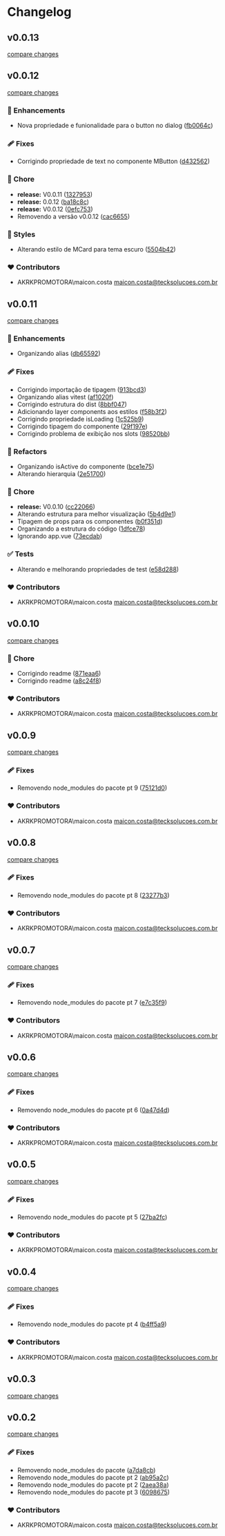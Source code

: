 # Changelog

## v0.0.13

[compare changes](https://github.com/maicon-vieira-dx/pf-module/compare/v0.0.12...v0.0.13)

## v0.0.12

[compare changes](https://github.com/maicon-vieira-dx/pf-module/compare/v0.0.11...v0.0.12)

### 🚀 Enhancements

- Nova propriedade e funionalidade para o button no dialog ([fb0064c](https://github.com/maicon-vieira-dx/pf-module/commit/fb0064c))

### 🩹 Fixes

- Corrigindo propriedade de text no componente MButton ([d432562](https://github.com/maicon-vieira-dx/pf-module/commit/d432562))

### 🏡 Chore

- **release:** V0.0.11 ([1327953](https://github.com/maicon-vieira-dx/pf-module/commit/1327953))
- **release:** 0.0.12 ([ba18c8c](https://github.com/maicon-vieira-dx/pf-module/commit/ba18c8c))
- **release:** V0.0.12 ([0efc753](https://github.com/maicon-vieira-dx/pf-module/commit/0efc753))
- Removendo a versão v0.0.12 ([cac6655](https://github.com/maicon-vieira-dx/pf-module/commit/cac6655))

### 🎨 Styles

- Alterando estilo de MCard para tema escuro ([5504b42](https://github.com/maicon-vieira-dx/pf-module/commit/5504b42))

### ❤️ Contributors

- AKRKPROMOTORA\maicon.costa <maicon.costa@tecksolucoes.com.br>

## v0.0.11

[compare changes](https://github.com/maicon-vieira-dx/pf-module/compare/v0.0.10...v0.0.11)

### 🚀 Enhancements

- Organizando alias ([db65592](https://github.com/maicon-vieira-dx/pf-module/commit/db65592))

### 🩹 Fixes

- Corrigindo importação de tipagem ([913bcd3](https://github.com/maicon-vieira-dx/pf-module/commit/913bcd3))
- Organizando alias vitest ([af1020f](https://github.com/maicon-vieira-dx/pf-module/commit/af1020f))
- Corrigindo estrutura do dist ([8bbf047](https://github.com/maicon-vieira-dx/pf-module/commit/8bbf047))
- Adicionando layer components aos estilos ([f58b3f2](https://github.com/maicon-vieira-dx/pf-module/commit/f58b3f2))
- Corrigindo propriedade isLoading ([1c525b9](https://github.com/maicon-vieira-dx/pf-module/commit/1c525b9))
- Corrigindo tipagem do componente ([29f197e](https://github.com/maicon-vieira-dx/pf-module/commit/29f197e))
- Corrigindo problema de exibição nos slots ([98520bb](https://github.com/maicon-vieira-dx/pf-module/commit/98520bb))

### 💅 Refactors

- Organizando isActive do componente ([bce1e75](https://github.com/maicon-vieira-dx/pf-module/commit/bce1e75))
- Alterando hierarquia ([2e51700](https://github.com/maicon-vieira-dx/pf-module/commit/2e51700))

### 🏡 Chore

- **release:** V0.0.10 ([cc22066](https://github.com/maicon-vieira-dx/pf-module/commit/cc22066))
- Alterando estrutura para melhor visualização ([5b4d9e1](https://github.com/maicon-vieira-dx/pf-module/commit/5b4d9e1))
- Tipagem de props para os componentes ([b0f351d](https://github.com/maicon-vieira-dx/pf-module/commit/b0f351d))
- Organizando a estrutura do código ([1dfce78](https://github.com/maicon-vieira-dx/pf-module/commit/1dfce78))
- Ignorando app.vue ([73ecdab](https://github.com/maicon-vieira-dx/pf-module/commit/73ecdab))

### ✅ Tests

- Alterando e melhorando propriedades de test ([e58d288](https://github.com/maicon-vieira-dx/pf-module/commit/e58d288))

### ❤️ Contributors

- AKRKPROMOTORA\maicon.costa <maicon.costa@tecksolucoes.com.br>

## v0.0.10

[compare changes](https://github.com/maicon-vieira-dx/pf-module/compare/v0.0.9...v0.0.10)

### 🏡 Chore

- Corrigindo readme ([871eaa6](https://github.com/maicon-vieira-dx/pf-module/commit/871eaa6))
- Corrigindo readme ([a8c24f8](https://github.com/maicon-vieira-dx/pf-module/commit/a8c24f8))

### ❤️ Contributors

- AKRKPROMOTORA\maicon.costa <maicon.costa@tecksolucoes.com.br>

## v0.0.9

[compare changes](https://github.com/maicon-vieira-dx/pf-module/compare/v0.0.8...v0.0.9)

### 🩹 Fixes

- Removendo node_modules do pacote pt 9 ([75121d0](https://github.com/maicon-vieira-dx/pf-module/commit/75121d0))

### ❤️ Contributors

- AKRKPROMOTORA\maicon.costa <maicon.costa@tecksolucoes.com.br>

## v0.0.8

[compare changes](https://github.com/maicon-vieira-dx/pf-module/compare/v0.0.7...v0.0.8)

### 🩹 Fixes

- Removendo node_modules do pacote pt 8 ([23277b3](https://github.com/maicon-vieira-dx/pf-module/commit/23277b3))

### ❤️ Contributors

- AKRKPROMOTORA\maicon.costa <maicon.costa@tecksolucoes.com.br>

## v0.0.7

[compare changes](https://github.com/maicon-vieira-dx/pf-module/compare/v0.0.6...v0.0.7)

### 🩹 Fixes

- Removendo node_modules do pacote pt 7 ([e7c35f9](https://github.com/maicon-vieira-dx/pf-module/commit/e7c35f9))

### ❤️ Contributors

- AKRKPROMOTORA\maicon.costa <maicon.costa@tecksolucoes.com.br>

## v0.0.6

[compare changes](https://github.com/maicon-vieira-dx/pf-module/compare/v0.0.5...v0.0.6)

### 🩹 Fixes

- Removendo node_modules do pacote pt 6 ([0a47d4d](https://github.com/maicon-vieira-dx/pf-module/commit/0a47d4d))

### ❤️ Contributors

- AKRKPROMOTORA\maicon.costa <maicon.costa@tecksolucoes.com.br>

## v0.0.5

[compare changes](https://github.com/maicon-vieira-dx/pf-module/compare/v0.0.4...v0.0.5)

### 🩹 Fixes

- Removendo node_modules do pacote pt 5 ([27ba2fc](https://github.com/maicon-vieira-dx/pf-module/commit/27ba2fc))

### ❤️ Contributors

- AKRKPROMOTORA\maicon.costa <maicon.costa@tecksolucoes.com.br>

## v0.0.4

[compare changes](https://github.com/maicon-vieira-dx/pf-module/compare/v0.0.3...v0.0.4)

### 🩹 Fixes

- Removendo node_modules do pacote pt 4 ([b4ff5a9](https://github.com/maicon-vieira-dx/pf-module/commit/b4ff5a9))

### ❤️ Contributors

- AKRKPROMOTORA\maicon.costa <maicon.costa@tecksolucoes.com.br>

## v0.0.3

[compare changes](https://github.com/maicon-vieira-dx/pf-module/compare/v0.0.2...v0.0.3)

## v0.0.2

[compare changes](https://github.com/maicon-vieira-dx/pf-module/compare/v1.2.0...v0.0.2)

### 🩹 Fixes

- Removendo node_modules do pacote ([a7da8cb](https://github.com/maicon-vieira-dx/pf-module/commit/a7da8cb))
- Removendo node_modules do pacote pt 2 ([ab95a2c](https://github.com/maicon-vieira-dx/pf-module/commit/ab95a2c))
- Removendo node_modules do pacote pt 2 ([2aea38a](https://github.com/maicon-vieira-dx/pf-module/commit/2aea38a))
- Removendo node_modules do pacote pt 3 ([6098675](https://github.com/maicon-vieira-dx/pf-module/commit/6098675))

### ❤️ Contributors

- AKRKPROMOTORA\maicon.costa <maicon.costa@tecksolucoes.com.br>

